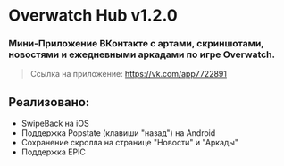 # Overwatch Hub v1.2.0
### Мини-Приложение ВКонтакте с артами, скриншотами, новостями и ежедневными аркадами по игре Overwatch.

> Ссылка на приложение: https://vk.com/app7722891

## Реализовано:
- SwipeBack на iOS
- Поддержка Popstate (клавиши "назад") на Android
- Сохранение скролла на странице "Новости" и "Аркады"
- Поддержка EPIC